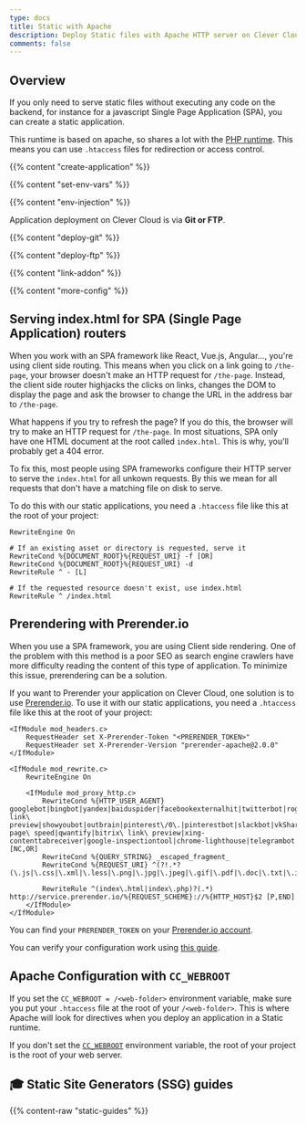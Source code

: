 ```yaml
---
type: docs
title: Static with Apache
description: Deploy Static files with Apache HTTP server on Clever Cloud
comments: false
---
```


## Overview

If you only need to serve static files without executing any code on the backend, for instance for a javascript Single Page Application (SPA), you can create a static application.

This runtime is based on apache, so shares a lot with the [PHP runtime](/developers/doc/applications/php). This means you can use `.htaccess` files for redirection or access control.

{{% content "create-application" %}}

{{% content "set-env-vars" %}}

{{% content "env-injection" %}}

Application deployment on Clever Cloud is via **Git or FTP**.

 {{% content "deploy-git" %}}

{{% content "deploy-ftp" %}}

 {{% content "link-addon" %}}

{{% content "more-config" %}}

## Serving index.html for SPA (Single Page Application) routers

When you work with an SPA framework like React, Vue.js, Angular…, you're using client side routing.
This means when you click on a link going to `/the-page`, your browser doesn't make an HTTP request for `/the-page`.
Instead, the client side router highjacks the clicks on links, changes the DOM to display the page and ask the browser to change the URL in the address bar to `/the-page`.

What happens if you try to refresh the page?
If you do this, the browser will try to make an HTTP request for `/the-page`.
In most situations, SPA only have one HTML document at the root called `index.html`.
This is why, you'll probably get a 404 error.

To fix this, most people using SPA frameworks configure their HTTP server to serve the `index.html` for all unkown requests.
By this we mean for all requests that don't have a matching file on disk to serve.

To do this with our static applications, you need a `.htaccess` file like this at the root of your project:

```ApacheConf
RewriteEngine On

# If an existing asset or directory is requested, serve it
RewriteCond %{DOCUMENT_ROOT}%{REQUEST_URI} -f [OR]
RewriteCond %{DOCUMENT_ROOT}%{REQUEST_URI} -d
RewriteRule ^ - [L]

# If the requested resource doesn't exist, use index.html
RewriteRule ^ /index.html
```

## Prerendering with Prerender.io

When you use a SPA framework, you are using Client side rendering.
One of the problem with this method is a poor SEO as search engine crawlers have more difficulty reading the content of this type of application.
To minimize this issue, prerendering can be a solution.

If you want to Prerender your application on Clever Cloud, one solution is to use [Prerender.io](https://prerender.io/).
To use it with our static applications, you need a `.htaccess` file like this at the root of your project:

```ApacheConf
<IfModule mod_headers.c>
    RequestHeader set X-Prerender-Token "<PRERENDER_TOKEN>"
    RequestHeader set X-Prerender-Version "prerender-apache@2.0.0"
</IfModule>

<IfModule mod_rewrite.c>
    RewriteEngine On

    <IfModule mod_proxy_http.c>
        RewriteCond %{HTTP_USER_AGENT} googlebot|bingbot|yandex|baiduspider|facebookexternalhit|twitterbot|rogerbot|linkedinbot|embedly|quora\ link\ preview|showyoubot|outbrain|pinterest\/0\.|pinterestbot|slackbot|vkShare|W3C_Validator|whatsapp|redditbot|applebot|flipboard|tumblr|bitlybot|skypeuripreview|nuzzel|discordbot|google\ page\ speed|qwantify|bitrix\ link\ preview|xing-contenttabreceiver|google-inspectiontool|chrome-lighthouse|telegrambot [NC,OR]
        RewriteCond %{QUERY_STRING} _escaped_fragment_
        RewriteCond %{REQUEST_URI} ^(?!.*?(\.js|\.css|\.xml|\.less|\.png|\.jpg|\.jpeg|\.gif|\.pdf|\.doc|\.txt|\.ico|\.rss|\.zip|\.mp3|\.rar|\.exe|\.wmv|\.doc|\.avi|\.ppt|\.mpg|\.mpeg|\.tif|\.wav|\.mov|\.psd|\.ai|\.xls|\.mp4|\.m4a|\.swf|\.dat|\.dmg|\.iso|\.flv|\.m4v|\.torrent|\.ttf|\.woff|\.svg))

        RewriteRule ^(index\.html|index\.php)?(.*) http://service.prerender.io/%{REQUEST_SCHEME}://%{HTTP_HOST}$2 [P,END]
    </IfModule>
</IfModule>
```
You can find your `PRERENDER_TOKEN` on your [Prerender.io account](https://prerender.io/).

You can verify your configuration work using [this guide](https://docs.prerender.io/docs/how-to-test-your-site-after-you-have-successfully-validated-your-prerender-integration).
## Apache Configuration with `CC_WEBROOT`

If you set the `CC_WEBROOT = /<web-folder>` environment variable, make sure you put your `.htaccess` file at the root of your `/<web-folder>`. This is where Apache will look for directives when you deploy an application in a Static runtime.

If you don't set the [`CC_WEBROOT`](/developers/doc/reference/reference-environment-variables/#php) environment variable, the root of your project is the root of your web server.

## 🎓 Static Site Generators (SSG) guides
{{% content-raw "static-guides" %}}

